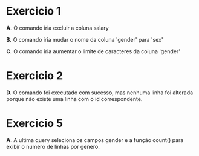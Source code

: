 # Exercicio 1
**A.** O comando iria excluir a coluna salary

**B.** O comando iria mudar o nome da coluna 'gender' para 'sex'

**C.** O comando iria aumentar o limite de caracteres da coluna 'gender'

# Exercicio 2
**D.** O comando foi executado com sucesso, mas nenhuma linha foi alterada porque não existe uma linha com o id correspondente.

# Exercicio 5
**A.** A ultima query seleciona os campos gender e a função count() para exibir o numero de linhas por genero. 